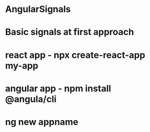 # AngularSignals

# Basic signals at first approach

# react app - npx create-react-app my-app

# angular app - npm install @angula/cli

# ng new appname
